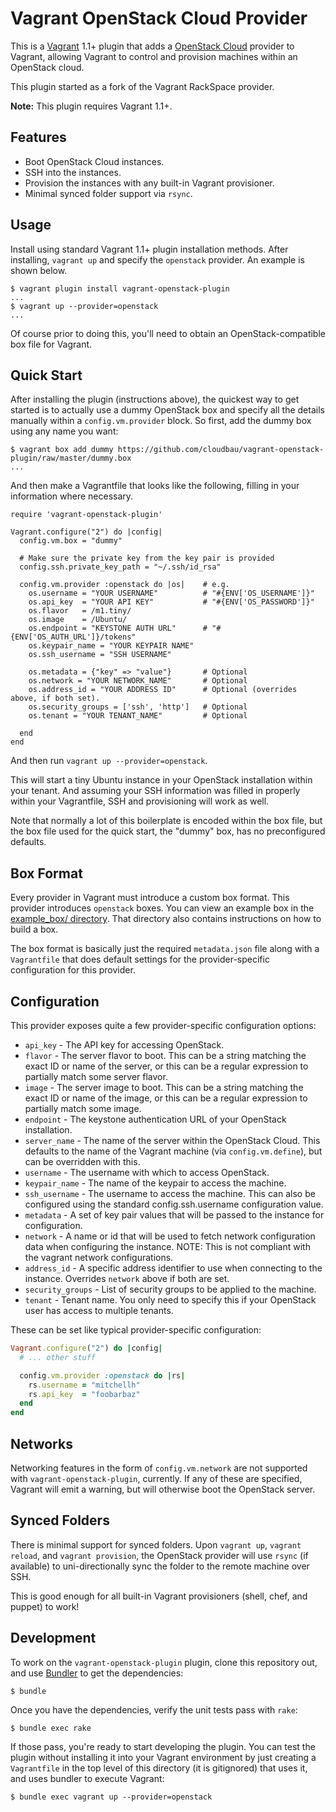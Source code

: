 # Vagrant OpenStack Cloud Provider

This is a [Vagrant](http://www.vagrantup.com) 1.1+ plugin that adds a
[OpenStack Cloud](http://www.openstack.org) provider to Vagrant,
allowing Vagrant to control and provision machines within an OpenStack
cloud.

This plugin started as a fork of the Vagrant RackSpace provider.

**Note:** This plugin requires Vagrant 1.1+.

## Features

* Boot OpenStack Cloud instances.
* SSH into the instances.
* Provision the instances with any built-in Vagrant provisioner.
* Minimal synced folder support via `rsync`.

## Usage

Install using standard Vagrant 1.1+ plugin installation methods. After
installing, `vagrant up` and specify the `openstack` provider. An example is
shown below.

```
$ vagrant plugin install vagrant-openstack-plugin
...
$ vagrant up --provider=openstack
...
```

Of course prior to doing this, you'll need to obtain an OpenStack-compatible
box file for Vagrant.

## Quick Start

After installing the plugin (instructions above), the quickest way to get
started is to actually use a dummy OpenStack box and specify all the details
manually within a `config.vm.provider` block. So first, add the dummy
box using any name you want:

```
$ vagrant box add dummy https://github.com/cloudbau/vagrant-openstack-plugin/raw/master/dummy.box
...
```

And then make a Vagrantfile that looks like the following, filling in
your information where necessary.

```
require 'vagrant-openstack-plugin'

Vagrant.configure("2") do |config|
  config.vm.box = "dummy"

  # Make sure the private key from the key pair is provided
  config.ssh.private_key_path = "~/.ssh/id_rsa"

  config.vm.provider :openstack do |os|    # e.g.
    os.username = "YOUR USERNAME"          # "#{ENV['OS_USERNAME']}"
    os.api_key  = "YOUR API KEY"           # "#{ENV['OS_PASSWORD']}" 
    os.flavor   = /m1.tiny/
    os.image    = /Ubuntu/
    os.endpoint = "KEYSTONE AUTH URL"      # "#{ENV['OS_AUTH_URL']}/tokens"  
    os.keypair_name = "YOUR KEYPAIR NAME"
    os.ssh_username = "SSH USERNAME"

    os.metadata = {"key" => "value"}       # Optional
    os.network = "YOUR NETWORK_NAME"       # Optional
    os.address_id = "YOUR ADDRESS ID"      # Optional (overrides above, if both set).
    os.security_groups = ['ssh', 'http']   # Optional
    os.tenant = "YOUR TENANT_NAME"         # Optional

  end
end
```

And then run `vagrant up --provider=openstack`.

This will start a tiny Ubuntu instance in your OpenStack installation within
your tenant. And assuming your SSH information was filled in properly
within your Vagrantfile, SSH and provisioning will work as well.

Note that normally a lot of this boilerplate is encoded within the box
file, but the box file used for the quick start, the "dummy" box, has
no preconfigured defaults.

## Box Format

Every provider in Vagrant must introduce a custom box format. This
provider introduces `openstack` boxes. You can view an example box in
the [example_box/ directory](https://github.com/cloudbau/vagrant-openstack-plugin/tree/master/example_box).
That directory also contains instructions on how to build a box.

The box format is basically just the required `metadata.json` file
along with a `Vagrantfile` that does default settings for the
provider-specific configuration for this provider.

## Configuration

This provider exposes quite a few provider-specific configuration options:

* `api_key` - The API key for accessing OpenStack.
* `flavor` - The server flavor to boot. This can be a string matching
  the exact ID or name of the server, or this can be a regular expression
  to partially match some server flavor.
* `image` - The server image to boot. This can be a string matching the
  exact ID or name of the image, or this can be a regular expression to
  partially match some image.
* `endpoint` - The keystone authentication URL of your OpenStack installation.
* `server_name` - The name of the server within the OpenStack Cloud. This
  defaults to the name of the Vagrant machine (via `config.vm.define`), but
  can be overridden with this.
* `username` - The username with which to access OpenStack.
* `keypair_name` - The name of the keypair to access the machine.
* `ssh_username` - The username to access the machine. This can also be
  configured using the standard config.ssh.username configuration value.
* `metadata` - A set of key pair values that will be passed to the instance
  for configuration.
* `network` - A name or id that will be used to fetch network configuration
  data when configuring the instance. NOTE: This is not compliant with the
  vagrant network configurations.
* `address_id` - A specific address identifier to use when connecting to the
  instance. Overrides `network` above if both are set.
* `security_groups` - List of security groups to be applied to the machine.
* `tenant` - Tenant name.  You only need to specify this if your OpenStack user has access to multiple tenants.


These can be set like typical provider-specific configuration:

```ruby
Vagrant.configure("2") do |config|
  # ... other stuff

  config.vm.provider :openstack do |rs|
    rs.username = "mitchellh"
    rs.api_key  = "foobarbaz"
  end
end
```

## Networks

Networking features in the form of `config.vm.network` are not
supported with `vagrant-openstack-plugin`, currently. If any of these are
specified, Vagrant will emit a warning, but will otherwise boot
the OpenStack server.

## Synced Folders

There is minimal support for synced folders. Upon `vagrant up`,
`vagrant reload`, and `vagrant provision`, the OpenStack provider will use
`rsync` (if available) to uni-directionally sync the folder to
the remote machine over SSH.

This is good enough for all built-in Vagrant provisioners (shell,
chef, and puppet) to work!

## Development

To work on the `vagrant-openstack-plugin` plugin, clone this repository out, and use
[Bundler](http://gembundler.com) to get the dependencies:

```
$ bundle
```

Once you have the dependencies, verify the unit tests pass with `rake`:

```
$ bundle exec rake
```

If those pass, you're ready to start developing the plugin. You can test
the plugin without installing it into your Vagrant environment by just
creating a `Vagrantfile` in the top level of this directory (it is gitignored)
that uses it, and uses bundler to execute Vagrant:

```
$ bundle exec vagrant up --provider=openstack
```
